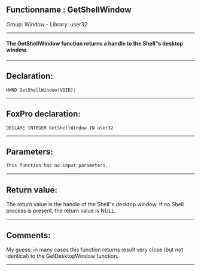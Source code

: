 <link rel="stylesheet" type="text/css" href="../../css/win32api.css">  
<link rel="stylesheet" href="https://cdnjs.cloudflare.com/ajax/libs/font-awesome/4.7.0/css/font-awesome.min.css">

## Functionname : GetShellWindow
Group: Window - Library: user32    
***  


#### The GetShellWindow function returns a handle to the Shell"s desktop window.
***  


## Declaration:
```foxpro  
HWND GetShellWindow(VOID);  
```  
***  


## FoxPro declaration:
```foxpro  
DECLARE INTEGER GetShellWindow IN user32  
```  
***  


## Parameters:
```txt  
This function has no input parameters.  
```  
***  


## Return value:
The return value is the handle of the Shell"s desktop window. If no Shell process is present, the return value is NULL.  
***  


## Comments:
My guess: in many cases this function returns result very close (but not identical) to the GetDesktopWindow function.  
  
***  

